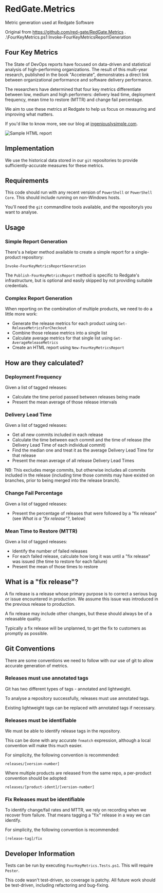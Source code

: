 # RedGate.Metrics
Metric generation used at Redgate Software

Original from https://github.com/red-gate/RedGate.Metrics
. .\FourKeyMetrics.ps1
Invoke-FourKeyMetricsReportGeneration


## Four Key Metrics
The State of DevOps reports have focused on data-driven and statistical analysis of high-performing organizations. The result of this multi-year research, published in the book "Accelerate", demonstrates a direct link between organizational performance and software delivery performance.

The researchers have determined that four key metrics differentiate between low, medium and high performers: delivery lead time, deployment frequency, mean time to restore (MTTR) and change fail percentage.

We aim to use these metrics at Redgate to help us focus on measuring and improving what matters.

If you'd like to know more, see our blog at [ingeniouslysimple.com](https://medium.com/ingeniouslysimple/learning-from-the-accelerate-four-key-metrics-91725675e30a).

![Sample HTML report](img/sample-report.png)

## Implementation
We use the historical data stored in our `git` repositories to provide sufficiently-accurate measures for these metrics.

## Requirements
This code should run with any recent version of `PowerShell` or `PowerShell Core`. This should include running on non-Windows hosts.

You'll need the `git` commandline tools available, and the repository/s you want to analyse.

## Usage
### Simple Report Generation
There's a helper method available to create a simple report for a single-product repository:

`Invoke-FourKeyMetricsReportGeneration`

The `Publish-FourKeyMetricsReport` method is specific to Redgate's infrastructure, but is optional and easily skipped by not providing suitable credentials.

### Complex Report Generation
When reporting on the combination of multiple products, we need to do a little more work:
* Generate the release metrics for each product using `Get-ReleaseMetricsForCheckout`
* Combine those release metrics into a single list
* Calculate average metrics for that single list using `Get-AverageReleaseMetrics`
* Create an HTML report using `New-FourKeyMetricsReport`

## How are they calculated?
### Deployment Frequency
Given a list of tagged releases:
* Calculate the time period passed between releases being made
* Present the mean average of those release intervals

### Delivery Lead Time
Given a list of tagged releases:
* Get all new commits included in each release
* Calculate the time between each commit and the time of release (the Delivery Lead Time of each individual commit)
* Find the median one and treat it as the average Delivery Lead Time for that release
* Present the mean average of all release Delivery Lead Times

NB: This excludes merge commits, but otherwise includes all commits included in the release (including time those commits may have existed on branches, prior to being merged into the release branch).

### Change Fail Percentage
Given a list of tagged releases:
* Present the percentage of releases that were followed by a "fix release" (see *What is a "fix release"?*, below)

### Mean Time to Restore (MTTR)
Given a list of tagged releases:
* Identify the number of failed releases
* For each failed release, calculate how long it was until a "fix release" was issued (the time to restore for each failure)
* Present the mean of those times to restore

## What is a "fix release"?

A fix release is a release whose primary purpose is to correct a serious bug or issue encountered in production. We assume this issue was introduced in the previous release to production.

A fix release may include other changes, but these should always be of a releasable quality.

Typically a fix release will be unplanned, to get the fix to customers as promptly as possible.

## Git Conventions

There are some conventions we need to follow with our use of git to allow accurate generation of metrics.

### Releases must use annotated tags
Git has two different types of tags - annotated and lightweight.

To analyse a repository successfully, releases must use annotated tags.

Existing lightweight tags can be replaced with annotated tags if necessary.

### Releases must be identifiable
We must be able to identify release tags in the repository.

This can be done with any accurate `fnmatch` expression, although a local convention will make this much easier.

For simplicity, the following convention is recommended:

    releases/[version-number]

Where multiple products are released from the same repo, a per-product convention should be adopted:

    releases/[product-ident]/[version-number]

### Fix Releases must be identifiable

To identify change/fail rates and MTTR, we rely on recording when we recover from failure. That means tagging a "fix" release in a way we can identify.

For simplicity, the following convention is recommended:

    [release-tag]/fix

## Developer Information

Tests can be run by executing `FourKeyMetrics.Tests.ps1`. This will require `Pester`.

This code wasn't test-driven, so coverage is patchy. All future work should be test-driven, including refactoring and bug-fixing.
